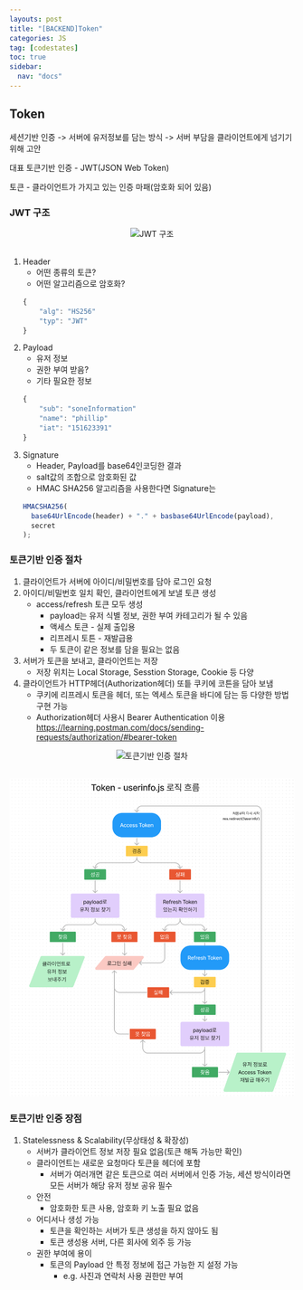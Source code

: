 ```yaml
---
layouts: post
title: "[BACKEND]Token"
categories: JS
tag: [codestates]
toc: true
sidebar:
  nav: "docs"
---
```


## Token

세션기반 인증 -> 서버에 유저정보를 담는 방식 -> 서버 부담을 클라이언트에게 넘기기 위해 고안

대표 토큰기반 인증 - JWT(JSON Web Token)

토큰 - 클라이언트가 가지고 있는 인증 마패(암호화 되어 있음)

### JWT 구조

<html>
    <div style ="text-align:center">
        <img src= "https://s3.ap-northeast-2.amazonaws.com/urclass-images/AkiouYd19GzlTNyE-6LOd-1656861196550.png" alt="JWT 구조" width="500" height="500">
    </div>
</html><br/>

1. Header
   - 어떤 종류의 토큰?
   - 어떤 알고리즘으로 암호화?
   ```js
   {
       "alg": "HS256"
       "typ": "JWT"
   }
   ```
2. Payload
   - 유저 정보
   - 권한 부여 받음?
   - 기타 필요한 정보
   ```js
   {
       "sub": "soneInformation"
       "name": "phillip"
       "iat": "151623391"
   }
   ```
3. Signature
   - Header, Payload를 base64인코딩한 결과
   - salt값의 조합으로 암호화된 값
   - HMAC SHA256 알고리즘을 사용한다면 Signature는
   ```js
   HMACSHA256(
     base64UrlEncode(header) + "." + basbase64UrlEncode(payload),
     secret
   );
   ```

### 토큰기반 인증 절차

1. 클라이언트가 서버에 아이디/비밀번호를 담아 로그인 요청
2. 아이디/비밀번호 일치 확인, 클라이언트에게 보낼 토큰 생성
   - access/refresh 토큰 모두 생성
     - payload는 유저 식별 정보, 권한 부여 카테고리가 될 수 있음
     - 액세스 토큰 - 실제 출입용
     - 리프레시 토튼 - 재발급용
     - 두 토큰이 같은 정보를 담을 필요는 없음
3. 서버가 토큰을 보내고, 클라이언트는 저장
   - 저장 위치는 Local Storage, Sesstion Storage, Cookie 등 다양
4. 클라이언트가 HTTP헤더(Authorization헤더) 또틑 쿠키에 코튼을 담아 보냄
   - 쿠키에 리프레시 토큰을 헤더, 또는 엑세스 토큰을 바디에 담는 등 다양한 방법 구현 가능
   - Authorization헤더 사용시 Bearer Authentication 이용 <https://learning.postman.com/docs/sending-requests/authorization/#bearer-token>

<html>
    <div style ="text-align:center">
        <img src= "https://s3.ap-northeast-2.amazonaws.com/urclass-images/Dk_CGsz2DkWTJpv4Eeyv0-1656861137373.png" alt="토큰기반 인증 절차" width="700" height="700">
    </div>
</html><br/>

![토큰 로직](/DK_Images/2023-01-06_6.50.40.png)

### 토큰기반 인증 장점

1. Statelessness & Scalability(무상태성 & 확장성)
   - 서버가 클라이언트 정보 저장 필요 없음(토큰 해독 가능만 확인)
   - 클라이언트는 새로운 요청마다 토큰을 헤더에 포함
     - 서버가 여러개면 같은 토큰으로 여러 서버에서 인증 가능, 세션 방식이라면 모든 서버가 해당 유저 정보 공유 필수
   - 안전
     - 암호화한 토큰 사용, 암호화 키 노출 필요 없음
   - 어디서나 생성 가능
     - 토큰을 확인하는 서버가 토큰 생성을 하지 않아도 됨
     - 토큰 생성용 서버, 다른 회사에 외주 등 가능
   - 권한 부여에 용이
     - 토큰의 Payload 안 특정 정보에 접근 가능한 지 설정 가능
       - e.g. 사진과 연락처 사용 권한만 부여
